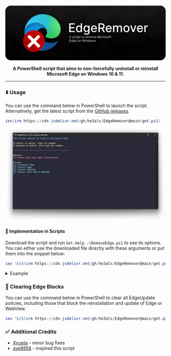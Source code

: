 <p align="center">
  <img src="banner.png" alt="EdgeRemover banner" width="800">
</p>

<p align="center"><b>A PowerShell script that aims to non-forcefully uninstall or reinstall Microsoft Edge on Windows 10 & 11.</b></p>

---

### ⬇️ Usage
You can use the command below in PowerShell to launch the script. Alternatively, get the latest script from the [GitHub releases](https://github.com/he3als/EdgeRemover/releases/latest).

```powershell
iex(irm https://cdn.jsdelivr.net/gh/he3als/EdgeRemover@main/get.ps1)
```

<p align="center">
  <img src="showcase.png" alt="Image of the EdgeRemover UI" width="800">
</p>

#### 📜 Implementation in Scripts

Download the script and run `Get-Help .\RemoveEdge.ps1` to see its options. You can either use the downloaded file directly with these arguments or put them into the snippet below:

```powershell
iex "&{$(irm https://cdn.jsdelivr.net/gh/he3als/EdgeRemover@main/get.ps1)} [ARGUMENTS HERE]"
```

<details>
  <summary>Example</summary>
  ```powershell
  iex "&{$(irm https://cdn.jsdelivr.net/gh/he3als/EdgeRemover@main/get.ps1)} -UninstallEdge -RemoveEdgeData -InstallWebView"
  ```
</details>

### 🫧 Clearing Edge Blocks
You can use the command below in PowerShell to clear all EdgeUpdate policies, including those that block the reinstallation and update of Edge or WebView.

```powershell
iex "&{$(irm https://cdn.jsdelivr.net/gh/he3als/EdgeRemover@main/get.ps1)} -ClearUpdateBlocks"
```

### ✅ Additional Credits

- [Xyueta](https://github.com/Xyueta) - minor bug fixes
- [ave9858](https://gist.github.com/ave9858/c3451d9f452389ac7607c99d45edecc6) - inspired this script
